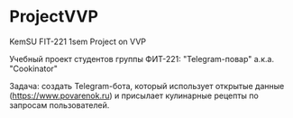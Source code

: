 # ProjectVVP

KemSU FIT-221 1sem Project on VVP

Учебный проект студентов группы ФИТ-221: "Telegram-повар" а.к.а. "Cookinator"

Задача: создать Telegram-бота, который использует открытые данные (https://www.povarenok.ru) и присылает кулинарные рецепты по запросам пользователей.
